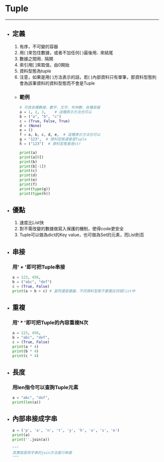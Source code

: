 # Tuple
---

+ ## 定義
  1. 有序，不可變的容器
  1. 用( )來包住數據，或者不加任何( )最後用`，`來結尾
  1. 數據之間用`，`隔開
  1. 索引用[ ]來取值，由0開始
  1. 資料型態為tuple
  1. 注意，如果是用( )方法表示的話，若( )內部資料只有單筆，那資料型態則會為該筆資料的資料型態而不會是Tuple

  + ### 範例
    ```python
    # 可放各種數據，數字、文字、布林數、各種容器
    a = 1, 2, 3,    # 這種表示方法也可以
    b = ("a", "b", "c")
    c = (True, False, True)
    d = (None)
    e = ()
    f = a, b, c, d, e,  # 這種表示方法也可以
    g = "123",  # 資料型態還會是Tuple
    h = ("123")  # 資料型態會是str

    print(a)
    print(a[0])
    print(b)
    print(b[-1])
    print(c)
    print(d)
    print(e)
    print(f)
    print(type(g))
    print(type(h))
    ```

+ ## 優點
  1. 速度比List快
  2. 對不需改變的數據做寫入保護的機制，使得code更安全
  3. Tuple可以做為dict的Key value，也可做為Set的元素，而List則否
 
+ ## 串接
    ### 用' + '即可把Tuple串接

    ```python
    a = 123, 456,
    b = ("abc", "def")
    c = (True, False)
    print(a + b + c) # 當然還是建議，不同資料型態不要擺在同個list中
    ```
+ ## 重複
    ### 用' * '即可把Tuple的內容重複N次
    ```python
    a = 123, 456,
    b = "abc", "def",
    c = (True, False)
    print(a * 4)
    print(b * 4)
    print(c * 4)
    ```
+ ## 長度
    ### 用len指令可以查詢Tuple元素
    ```python
    a = "abc", "def",
    print(len(a))
    ```

+ ## 內部串接成字串
  ```python
  a = ('p', 'a', 'n', 't', 'y', 'h', 'o', 's', 'e')
  print(a)
  print(''.join(a))  
  
  """
  其實就是用字串的join方法進行串接
  """  
  ```

